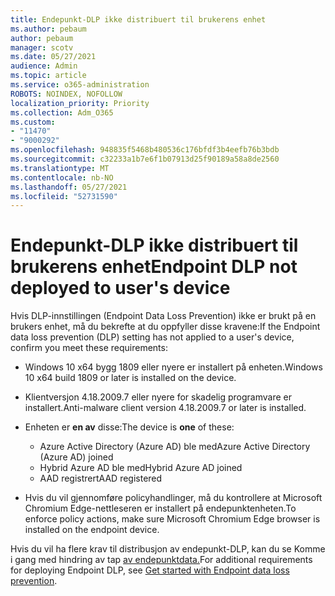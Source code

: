 ```yaml
---
title: Endepunkt-DLP ikke distribuert til brukerens enhet
ms.author: pebaum
author: pebaum
manager: scotv
ms.date: 05/27/2021
audience: Admin
ms.topic: article
ms.service: o365-administration
ROBOTS: NOINDEX, NOFOLLOW
localization_priority: Priority
ms.collection: Adm_O365
ms.custom:
- "11470"
- "9000292"
ms.openlocfilehash: 948835f5468b480536c176bfdf3b4eefb76b3bdb
ms.sourcegitcommit: c32233a1b7e6f1b07913d25f90189a58a8de2560
ms.translationtype: MT
ms.contentlocale: nb-NO
ms.lasthandoff: 05/27/2021
ms.locfileid: "52731590"
---
```

# <a name="endpoint-dlp-not-deployed-to-users-device"></a><span data-ttu-id="34bf2-102">Endepunkt-DLP ikke distribuert til brukerens enhet</span><span class="sxs-lookup"><span data-stu-id="34bf2-102">Endpoint DLP not deployed to user's device</span></span>

<span data-ttu-id="34bf2-103">Hvis DLP-innstillingen (Endpoint Data Loss Prevention) ikke er brukt på en brukers enhet, må du bekrefte at du oppfyller disse kravene:</span><span class="sxs-lookup"><span data-stu-id="34bf2-103">If the Endpoint data loss prevention (DLP) setting has not applied to a user's device, confirm you meet these requirements:</span></span>

- <span data-ttu-id="34bf2-104">Windows 10 x64 bygg 1809 eller nyere er installert på enheten.</span><span class="sxs-lookup"><span data-stu-id="34bf2-104">Windows 10 x64 build 1809 or later is installed on the device.</span></span>
- <span data-ttu-id="34bf2-105">Klientversjon 4.18.2009.7 eller nyere for skadelig programvare er installert.</span><span class="sxs-lookup"><span data-stu-id="34bf2-105">Anti-malware client version 4.18.2009.7 or later is installed.</span></span>
- <span data-ttu-id="34bf2-106">Enheten er **en av** disse:</span><span class="sxs-lookup"><span data-stu-id="34bf2-106">The device is **one** of these:</span></span>
    
    - <span data-ttu-id="34bf2-107">Azure Active Directory (Azure AD) ble med</span><span class="sxs-lookup"><span data-stu-id="34bf2-107">Azure Active Directory (Azure AD) joined</span></span>
    - <span data-ttu-id="34bf2-108">Hybrid Azure AD ble med</span><span class="sxs-lookup"><span data-stu-id="34bf2-108">Hybrid Azure AD joined</span></span>
    - <span data-ttu-id="34bf2-109">AAD registrert</span><span class="sxs-lookup"><span data-stu-id="34bf2-109">AAD registered</span></span>

- <span data-ttu-id="34bf2-110">Hvis du vil gjennomføre policyhandlinger, må du kontrollere at Microsoft Chromium Edge-nettleseren er installert på endepunktenheten.</span><span class="sxs-lookup"><span data-stu-id="34bf2-110">To enforce policy actions, make sure Microsoft Chromium Edge browser is installed on the endpoint device.</span></span>

<span data-ttu-id="34bf2-111">Hvis du vil ha flere krav til distribusjon av endepunkt-DLP, kan du se Komme i gang med hindring av tap [av endepunktdata.](/microsoft-365/compliance/endpoint-dlp-getting-started#prepare-your-endpoints)</span><span class="sxs-lookup"><span data-stu-id="34bf2-111">For additional requirements for deploying Endpoint DLP, see [Get started with Endpoint data loss prevention](/microsoft-365/compliance/endpoint-dlp-getting-started#prepare-your-endpoints).</span></span>